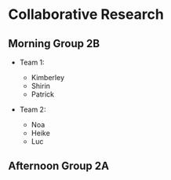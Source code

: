 # Collaborative Research

## Morning Group 2B

- Team 1: 
	- Kimberley
	- Shirin
	- Patrick

- Team 2:
	- Noa
	- Heike
	- Luc

## Afternoon Group 2A
